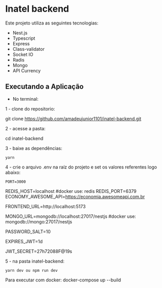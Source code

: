 # Inatel backend

Este projeto utiliza as seguintes tecnologias:

- Nest.js
- Typescript
- Express
- Class-validator
- Socket IO
- Radis
- Mongo
- API Currency 

## Executando a Aplicação

- No terminal:

1 - clone do repositorio: 

  git clone https://github.com/amadeujunior1101/inatel-backend.git

2 - acesse a pasta:

  cd inatel-backend

3 - baixe as dependências:

    yarn

4 - crie o arquivo .env na raíz do projeto e set os valores referentes logo abaixo:

	PORT=3000
  REDIS_HOST=localhost #docker use: redis
  REDIS_PORT=6379
  ECONOMY_AWESOME_API=https://economia.awesomeapi.com.br

  FRONTEND_URL=http://localhost:5173

  MONGO_URL=mongodb://localhost:27017/nestjs #docker use: mongodb://mongo:27017/nestjs

  PASSWORD_SALT=10

  EXPIRES_JWT=1d

  JWT_SECRET=27h72088F@19s
	
5 - na pasta inatel-backend:

	yarn dev ou npm run dev

Para executar com docker:
  docker-compose up --build